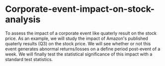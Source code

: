 # Corporate-event-impact-on-stock-analysis
To assess the impact of a corporate event like quaterly result on the stock price. 
As an example, we will study the impact of Amazon's published quaterly results (Q3) on the stock price.
We will see whether or not this event generates abnormal returns/losses on a define period post-event of a week. 
We will finally test the statistical significance of this impact with a standard test statistics.
